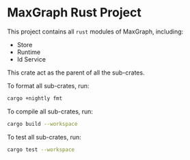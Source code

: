 # MaxGraph Rust Project

This project contains all `rust` modules of MaxGraph, including:
- Store
- Runtime
- Id Service

This crate act as the parent of all the sub-crates. 

To format all sub-crates, run:

```bash
cargo +nightly fmt
```

To compile all sub-crates, run:

```bash
cargo build --workspace
```

To test all sub-crates, run:

```bash
cargo test --workspace
```
